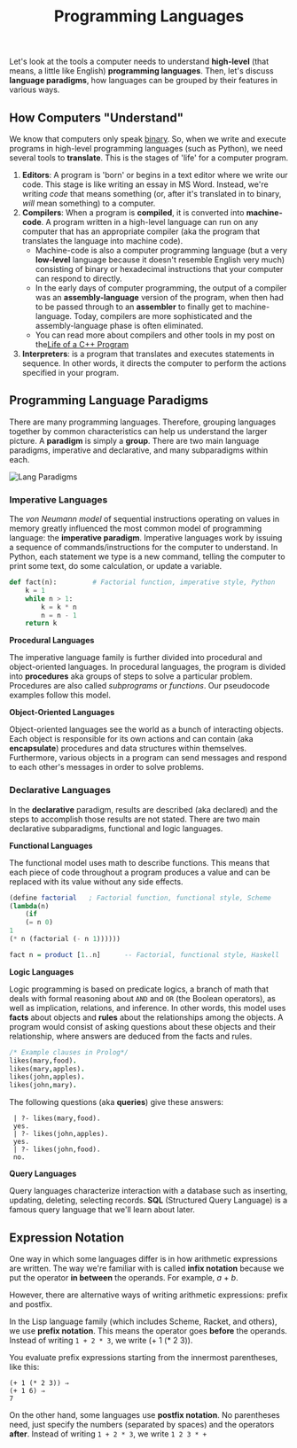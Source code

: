 ﻿---
# Posts need to have the `post` layout
layout: post

# The title of your post
title: Programming Languages

# (Optional) Write a short (~150 characters) description of each blog post.
# This description is used to preview the page on search engines, social media, etc.
description: >
  What tools are needs for the computer to understand our programs/languages? 

# (Optional) Link to an image that represents your blog post.
# The aspect ratio should be ~16:9.
image: /assets/img/default.jpg

# You can hide the description and/or image from the output
# (only visible to search engines) by setting:
# hide_description: true
# hide_image: true

# (Optional) Each post can have zero or more categories, and zero or more tags.
# The difference is that categories will be part of the URL, while tags will not.
# E.g. the URL of this post is <site.baseurl>/hydejack/2017/11/23/example-content/
categories: [CS 101]
tags: [Programming Basics]
# If you want a category or tag to have its own page,
# check out `_featured_categories` and `_featured_tags` respectively.
---
Let's look at the tools a computer needs to understand **high-level** (that means, a little like English) **programming languages**. Then, let's discuss **language paradigms**, how languages can be grouped by their features in various ways.

## How Computers "Understand"
We know that computers only speak [binary](https://ramnauth.github.io/cs%20101/2018/09/10/numbers/#binary-numbers). So, when we write and execute programs in high-level programming languages (such as Python), we need several tools to **translate**. This is the stages of 'life' for a computer program.

1. **Editors**: A program is 'born' or begins in a text editor where we write our code. This stage is like writing an essay in MS Word. Instead, we're writing *code* that means something (or, after it's translated in to binary, *will* mean something) to a computer. 
2. **Compilers**: When a program is **compiled**, it is converted into **machine-code**. A program written in a high-level language can run on any computer that has an appropriate compiler (aka the program that translates the language into machine code).
	- Machine-code is also a computer programming language (but a very **low-level** language because it doesn't resemble English very much) consisting of binary or hexadecimal instructions that your computer can respond to directly. 
	- In the early days of computer programming, the output of a compiler was an **assembly-language** version of the program, when then had to be passed through to an **assembler** to finally get to machine-language. Today, compilers are more sophisticated and the assembly-language phase is often eliminated. 
	- You can read more about compilers and other tools in my post on the[Life of a C++ Program](https://ramnauth.github.io/cs%20102/2018/09/12/life/)
3. **Interpreters**: is a program that translates and executes statements in sequence. In other words, it directs the computer to perform the actions specified in your program.

## Programming Language Paradigms
There are many programming languages. Therefore, grouping languages together by common characteristics can help us understand the larger picture. A **paradigm** is simply a **group**. There are two main language paradigms, imperative and declarative, and many subparadigms within each.

![Lang Paradigms](https://liucs.net/cs101f18/lang-taxonomy.png)

### Imperative Languages
The *von Neumann model* of sequential instructions operating on values in memory greatly influenced the most common model of programming language: the **imperative paradigm**. Imperative languages work by issuing a sequence of commands/instructions for the computer to understand. In Python, each statement we type is a new command, telling the computer to print some text, do some calculation, or update a variable.

```py
def fact(n):         # Factorial function, imperative style, Python
    k = 1
    while n > 1:
        k = k * n
        n = n - 1
    return k
```

**Procedural Languages**

The imperative language family is further divided into procedural and object-oriented languages. In procedural languages, the program is divided into **procedures** aka groups of steps to solve a particular problem. Procedures are also called *subprograms* or *functions*. Our pseudocode examples follow this model.

**Object-Oriented Languages**

Object-oriented languages see the world as a bunch of interacting objects. Each object is responsible for its own actions and can contain (aka **encapsulate**) procedures and data structures within themselves. Furthermore, various objects in a program can send messages and respond to each other's messages in order to solve problems.

### Declarative Languages
In the **declarative** paradigm, results are described (aka declared) and the steps to accomplish those results are not stated. There are two main declarative subparadigms, functional and logic languages.

**Functional Languages**

The functional model uses math to describe functions. This means that each piece of code throughout a program produces a value and can be replaced with its value without any side effects. 

```scheme
(define factorial	; Factorial function, functional style, Scheme
(lambda(n)
	(if
	(= n 0)
1
(* n (factorial (- n 1))))))
```

```haskell
fact n = product [1..n]      -- Factorial, functional style, Haskell
```

**Logic Languages**

Logic programming is based on predicate logics, a branch of math that deals with formal reasoning about `AND` and `OR` (the Boolean operators), as well as implication, relations, and inference. In other words, this model uses **facts** about objects and **rules** about the relationships among the objects. A program would consist of asking questions about these objects and their relationship, where answers are deduced from the facts and rules.

```prolog
/* Example clauses in Prolog*/
likes(mary,food).
likes(mary,apples).
likes(john,apples).
likes(john,mary).
```

The following questions (aka **queries**) give these answers:
```
 | ?- likes(mary,food). 
 yes.
 | ?- likes(john,apples). 
 yes.
 | ?- likes(john,food). 
 no.
```

**Query Languages**

Query languages characterize interaction with a database such as inserting, updating, deleting, selecting records. **SQL** (Structured Query Language) is a famous query language that we'll learn about later.

## Expression Notation

One way in which some languages differ is in how arithmetic expressions are written. The way we're familiar with is called **infix notation** because we put the operator **in between** the operands. For example, *a* + *b*. 

However, there are alternative ways of writing arithmetic expressions: prefix and postfix.

In the Lisp language family (which includes Scheme, Racket, and others), we use **prefix notation**. This means the operator goes **before** the operands. Instead of writing `1 + 2 * 3`, we write (+ 1 (* 2 3)).

You evaluate prefix expressions starting from the innermost parentheses, like this:
```
(+ 1 (* 2 3)) ⇒
(+ 1 6) ⇒
7
``` 

On the other hand, some languages use **postfix notation**. No parentheses need, just specify the numbers (separated by spaces) and the operators **after**. Instead of writing `1 + 2 * 3`, we write `1 2 3 * +`